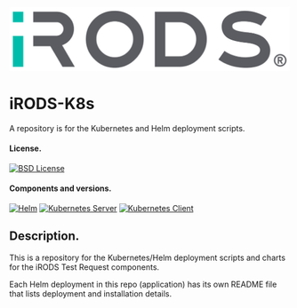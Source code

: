<!--
BSD 3-Clause All rights reserved.

SPDX-License-Identifier: BSD 3-Clause
-->

[![iRODS](iRODS-Logo.png)](https://irods.org)

# iRODS-K8s 
A repository is for the Kubernetes and Helm deployment scripts.

#### License.
[![BSD License](https://img.shields.io/badge/License-BSD-orange.svg)](https://github.com/irods/irods_k8s/blob/main/LICENSE)

#### Components and versions.
[![Helm](https://img.shields.io/badge/Helm-%20v3.14.2-orange)](https://helm.sh/)
[![Kubernetes Server](https://img.shields.io/badge/Kubernetes%20Server-%20v1.27.10-yellow)](https://kubernetes.io/)
[![Kubernetes Client](https://img.shields.io/badge/Kubernetes%20Client-%20v1.28.7-red)](https://github.com/kubernetes-client)

## Description.
This is a repository for the Kubernetes/Helm deployment scripts and charts for the iRODS Test Request components.

Each Helm deployment in this repo (application) has its own README file that lists deployment and installation details.
